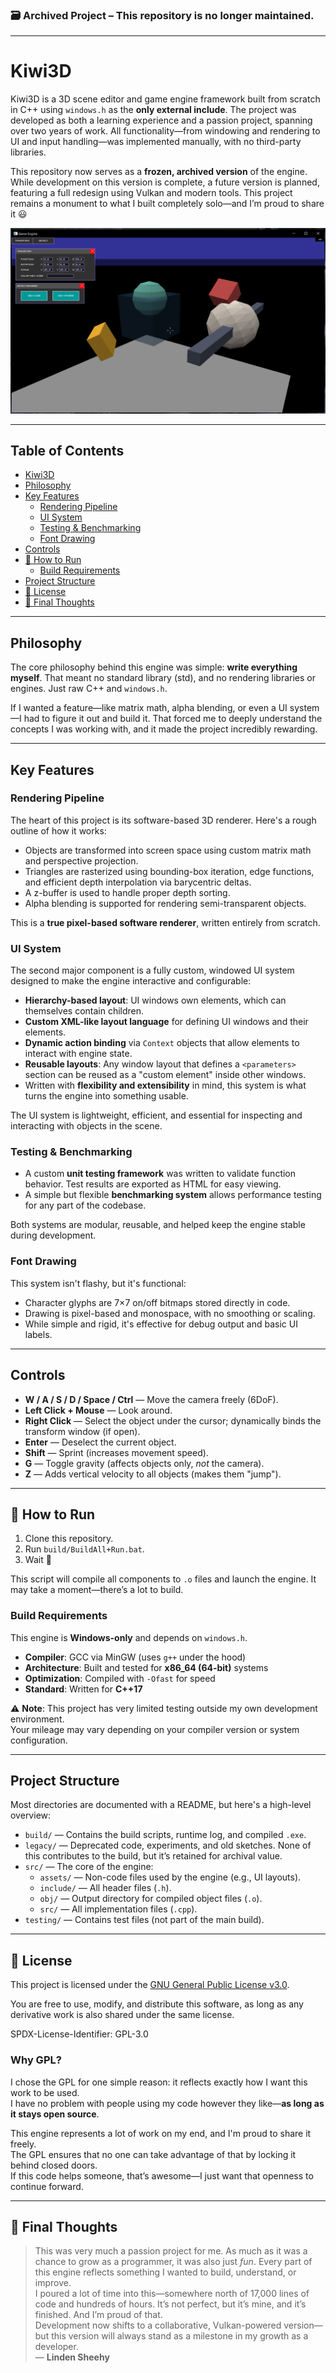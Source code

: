 ### 🗃️ Archived Project – This repository is no longer maintained.

---

# Kiwi3D

Kiwi3D is a 3D scene editor and game engine framework built from scratch in C++ using `windows.h` as the **only external include**. The project was developed as both a learning experience and a passion project, spanning over two years of work. All functionality—from windowing and rendering to UI and input handling—was implemented manually, with no third-party libraries.

This repository now serves as a **frozen, archived version** of the engine. While development on this version is complete, a future version is planned, featuring a full redesign using Vulkan and modern tools. This project remains a monument to what I built completely solo—and I’m proud to share it 😃

![Engine Screenshot](screenshots/GameEngineDemoScreenshot2.png)

---

## Table of Contents

- [Kiwi3D](#kiwi3d)
- [Philosophy](#philosophy)
- [Key Features](#key-features)
  - [Rendering Pipeline](#rendering-pipeline)
  - [UI System](#ui-system)
  - [Testing & Benchmarking](#testing--benchmarking)
  - [Font Drawing](#font-drawing)
- [Controls](#controls)
- [🚀 How to Run](#how-to-run)
  - [Build Requirements](#build-requirements)
- [Project Structure](#project-structure)
- [📄 License](#license)
- [📝 Final Thoughts](#final-thoughts)

---

<h2 id="philosophy">Philosophy</h2>

The core philosophy behind this engine was simple: **write everything myself**. That meant no standard library (std), and no rendering libraries or engines. Just raw C++ and `windows.h`.

If I wanted a feature—like matrix math, alpha blending, or even a UI system—I had to figure it out and build it. That forced me to deeply understand the concepts I was working with, and it made the project incredibly rewarding.

---

<h2 id="key-features">Key Features</h2>

<h3 id="rendering-pipeline">Rendering Pipeline</h3>

The heart of this project is its software-based 3D renderer. Here's a rough outline of how it works:

- Objects are transformed into screen space using custom matrix math and perspective projection.
- Triangles are rasterized using bounding-box iteration, edge functions, and efficient depth interpolation via barycentric deltas.
- A z-buffer is used to handle proper depth sorting.
- Alpha blending is supported for rendering semi-transparent objects.

This is a **true pixel-based software renderer**, written entirely from scratch.

<h3 id="ui-system">UI System</h3>

The second major component is a fully custom, windowed UI system designed to make the engine interactive and configurable:

- **Hierarchy-based layout**: UI windows own elements, which can themselves contain children.
- **Custom XML-like layout language** for defining UI windows and their elements.
- **Dynamic action binding** via `Context` objects that allow elements to interact with engine state.
- **Reusable layouts**: Any window layout that defines a `<parameters>` section can be reused as a "custom element" inside other windows.
- Written with **flexibility and extensibility** in mind, this system is what turns the engine into something usable.

The UI system is lightweight, efficient, and essential for inspecting and interacting with objects in the scene.

<h3 id="testing--benchmarking">Testing & Benchmarking</h3>

- A custom **unit testing framework** was written to validate function behavior. Test results are exported as HTML for easy viewing.
- A simple but flexible **benchmarking system** allows performance testing for any part of the codebase.

Both systems are modular, reusable, and helped keep the engine stable during development.

<h3 id="font-drawing">Font Drawing</h3>

This system isn't flashy, but it's functional:

- Character glyphs are 7×7 on/off bitmaps stored directly in code.
- Drawing is pixel-based and monospace, with no smoothing or scaling.
- While simple and rigid, it's effective for debug output and basic UI labels.

---

<h2 id="controls">Controls</h2>

- **W / A / S / D / Space / Ctrl** — Move the camera freely (6DoF).
- **Left Click + Mouse** — Look around.
- **Right Click** — Select the object under the cursor; dynamically binds the transform window (if open).
- **Enter** — Deselect the current object.
- **Shift** — Sprint (increases movement speed).
- **G** — Toggle gravity (affects objects only, *not* the camera).
- **Z** — Adds vertical velocity to all objects (makes them "jump").

---

<h2 id="how-to-run">🚀 How to Run</h2>

1. Clone this repository.
2. Run `build/BuildAll+Run.bat`.
3. Wait 🙂

This script will compile all components to `.o` files and launch the engine. It may take a moment—there’s a lot to build.

<h3 id="build-requirements">Build Requirements</h3>

This engine is **Windows-only** and depends on `windows.h`.

- **Compiler**: GCC via MinGW (uses `g++` under the hood)
- **Architecture**: Built and tested for **x86_64 (64-bit)** systems
- **Optimization**: Compiled with `-Ofast` for speed
- **Standard**: Written for **C++17**

⚠️ **Note**: This project has very limited testing outside my own development environment.  
Your mileage may vary depending on your compiler version or system configuration.

---

<h2 id="project-structure">Project Structure</h2>

Most directories are documented with a README, but here's a high-level overview:

- `build/` — Contains the build scripts, runtime log, and compiled `.exe`.
- `legacy/` — Deprecated code, experiments, and old sketches. None of this contributes to the build, but it’s retained for archival value.
- `src/` — The core of the engine:
  - `assets/` — Non-code files used by the engine (e.g., UI layouts).
  - `include/` — All header files (`.h`).
  - `obj/` — Output directory for compiled object files (`.o`).
  - `src/` — All implementation files (`.cpp`).
- `testing/` — Contains test files (not part of the main build).

---

<h2 id="license">📄 License</h2>

This project is licensed under the [GNU General Public License v3.0](./LICENSE).

You are free to use, modify, and distribute this software, as long as any derivative work is also shared under the same license.

SPDX-License-Identifier: GPL-3.0

<h3 id="why-gpl">Why GPL?</h3>

I chose the GPL for one simple reason: it reflects exactly how I want this work to be used.  
I have no problem with people using my code however they like—**as long as it stays open source**.  

This engine represents a lot of work on my end, and I'm proud to share it freely.  
The GPL ensures that no one can take advantage of that by locking it behind closed doors.  
If this code helps someone, that’s awesome—I just want that openness to continue forward.

---

<h2 id="final-thoughts">📝 Final Thoughts</h2>

> This was very much a passion project for me. As much as it was a chance to grow as a programmer, it was also just *fun*. Every part of this engine reflects something I wanted to build, understand, or improve.  
> I poured a lot of time into this—somewhere north of 17,000 lines of code and hundreds of hours. It’s not perfect, but it’s mine, and it’s finished. And I’m proud of that.  
> Development now shifts to a collaborative, Vulkan-powered version—but this version will always stand as a milestone in my growth as a developer.  
> — **Linden Sheehy**
